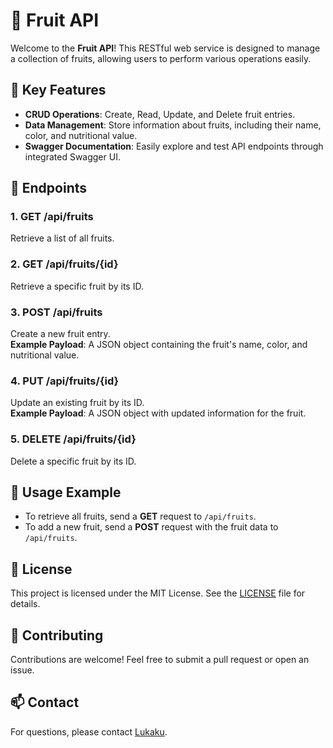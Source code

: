 # 🍏 Fruit API

Welcome to the **Fruit API**! This RESTful web service is designed to manage a collection of fruits, allowing users to perform various operations easily.

## 🌟 Key Features
- **CRUD Operations**: Create, Read, Update, and Delete fruit entries.
- **Data Management**: Store information about fruits, including their name, color, and nutritional value.
- **Swagger Documentation**: Easily explore and test API endpoints through integrated Swagger UI.

## 📡 Endpoints

### **1. GET /api/fruits**
Retrieve a list of all fruits.

### **2. GET /api/fruits/{id}**
Retrieve a specific fruit by its ID.

### **3. POST /api/fruits**
Create a new fruit entry.  
**Example Payload**: A JSON object containing the fruit's name, color, and nutritional value.

### **4. PUT /api/fruits/{id}**
Update an existing fruit by its ID.  
**Example Payload**: A JSON object with updated information for the fruit.

### **5. DELETE /api/fruits/{id}**
Delete a specific fruit by its ID.

## 🚀 Usage Example
- To retrieve all fruits, send a **GET** request to `/api/fruits`.
- To add a new fruit, send a **POST** request with the fruit data to `/api/fruits`.

## 📜 License
This project is licensed under the MIT License. See the [LICENSE](LICENSE) file for details.

## 🙌 Contributing
Contributions are welcome! Feel free to submit a pull request or open an issue.

## 📫 Contact
For questions, please contact [Lukaku](mailto:lucascarballo8819@gmail.com).
